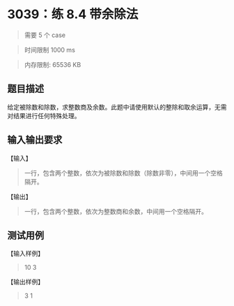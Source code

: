 # 3039：练 8.4 带余除法

> 需要 5 个 case

> 时间限制 1000 ms

> 内存限制: 65536 KB

## 题目描述

给定被除数和除数，求整数商及余数。此题中请使用默认的整除和取余运算，无需对结果进行任何特殊处理。

## 输入输出要求

【输入】

> 一行，包含两个整数，依次为被除数和除数（除数非零），中间用一个空格隔开。

【输出】

> 一行，包含两个整数，依次为整数商和余数，中间用一个空格隔开。

## 测试用例

【输入样例】

> 10 3

【输出样例】

> 3 1
